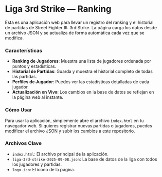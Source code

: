 # Liga 3rd Strike — Ranking

Esta es una aplicación web para llevar un registro del ranking y el historial de partidas de Street Fighter III: 3rd Strike. La página carga los datos desde un archivo JSON y se actualiza de forma automática cada vez que se modifica.

### Características

- **Ranking de Jugadores**: Muestra una lista de jugadores ordenada por puntos y estadísticas.
- **Historial de Partidas**: Guarda y muestra el historial completo de todas las partidas.
- **Perfiles de Jugador**: Puedes ver las estadísticas detalladas de cada jugador.
- **Actualización en Vivo**: Los cambios en la base de datos se reflejan en la página web al instante.

### Cómo Usar

Para usar la aplicación, simplemente abre el archivo `index.html` en tu navegador web. Si quieres registrar nuevas partidas o jugadores, puedes modificar el archivo JSON y subir los cambios a este repositorio.

### Archivos Clave

- `index.html`: El archivo principal de la aplicación.
- `liga-3rd-strike-2025-09-08.json`: La base de datos de la liga con todos los jugadores y partidas.
- `logo.ico`: El ícono de la página.
